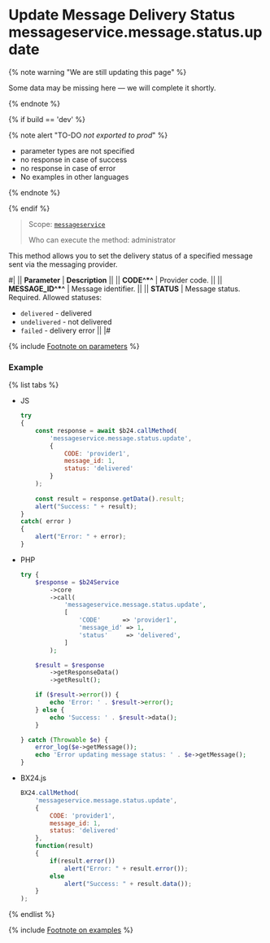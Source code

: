 # Update Message Delivery Status messageservice.message.status.update

{% note warning "We are still updating this page" %}

Some data may be missing here — we will complete it shortly.

{% endnote %}

{% if build == 'dev' %}

{% note alert "TO-DO _not exported to prod_" %}

- parameter types are not specified
- no response in case of success
- no response in case of error
- No examples in other languages

{% endnote %}

{% endif %}

> Scope: [`messageservice`](../scopes/permissions.md)
>
> Who can execute the method: administrator

This method allows you to set the delivery status of a specified message sent via the messaging provider.

#|
|| **Parameter** | **Description** ||
|| **CODE^*^** | Provider code.  ||
|| **MESSAGE_ID^*^** | Message identifier.  ||
|| **STATUS** | Message status. Required. Allowed statuses:
- `delivered` - delivered
- `undelivered` - not delivered
- `failed` - delivery error ||
|#

{% include [Footnote on parameters](../../_includes/required.md) %}

### Example

{% list tabs %}

- JS


    ```js
    try
    {
    	const response = await $b24.callMethod(
    		'messageservice.message.status.update',
    		{
    			CODE: 'provider1',
    			message_id: 1,
    			status: 'delivered'
    		}
    	);
    	
    	const result = response.getData().result;
    	alert("Success: " + result);
    }
    catch( error )
    {
    	alert("Error: " + error);
    }
    ```

- PHP


    ```php
    try {
        $response = $b24Service
            ->core
            ->call(
                'messageservice.message.status.update',
                [
                    'CODE'      => 'provider1',
                    'message_id' => 1,
                    'status'     => 'delivered',
                ]
            );
    
        $result = $response
            ->getResponseData()
            ->getResult();
    
        if ($result->error()) {
            echo 'Error: ' . $result->error();
        } else {
            echo 'Success: ' . $result->data();
        }
    
    } catch (Throwable $e) {
        error_log($e->getMessage());
        echo 'Error updating message status: ' . $e->getMessage();
    }
    ```

- BX24.js

    ```js
    BX24.callMethod(
        'messageservice.message.status.update',
        {
            CODE: 'provider1',
            message_id: 1,
            status: 'delivered'
        },
        function(result)
        {
            if(result.error())
                alert("Error: " + result.error());
            else
                alert("Success: " + result.data());
        }
    );
    ```

{% endlist %}



{% include [Footnote on examples](../../_includes/examples.md) %}